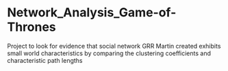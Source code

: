 # Network_Analysis_Game-of-Thrones
Project to look for evidence that social network GRR Martin created exhibits small world characteristics by comparing the clustering coefficients and characteristic path lengths
